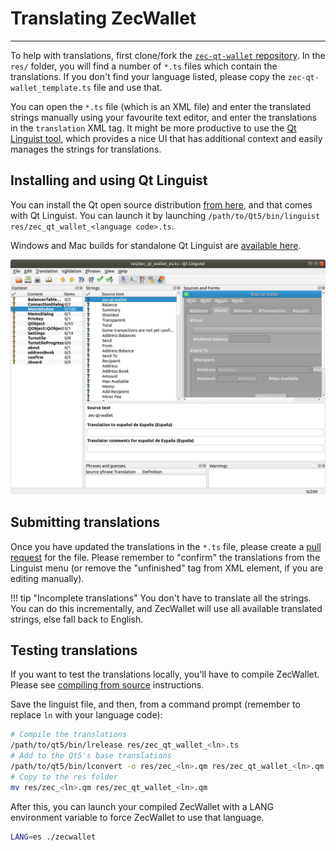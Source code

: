 # Translating ZecWallet

---

To help with translations, first clone/fork the [`zec-qt-wallet` repository](https://github.com/ZcashFoundation/zecwallet). In the `res/` folder, you will find a number of `*.ts` files which contain the translations. If you don't find your language listed, please copy the `zec-qt-wallet_template.ts` file and use that.

You can open the `*.ts` file (which is an XML file) and enter the translated strings manually using your favourite text editor, and enter the translations in the `translation` XML tag. It might be more productive to use the [Qt Linguist tool](/translations/#installing-and-using-qt-linguist), which provides a nice UI that has additional context and easily manages the strings for translations.

## Installing and using Qt Linguist

You can install the Qt open source distribution [from here](http://www.qt.io), and that comes with Qt Linguist. You can launch it by launching `/path/to/Qt5/bin/linguist res/zec_qt_wallet_<language code>.ts`. 

Windows and Mac builds for standalone Qt Linguist are [available here](https://github.com/lelegard/qtlinguist-installers/releases).

![Qt Linguist](images/linguist-screenshot.png)

## Submitting translations

Once you have updated the translations in the `*.ts` file, please create a [pull request](https://github.com/ZcashFoundation/zecwallet/compare) for the file. Please remember to "confirm" the translations from the Linguist menu (or remove the "unfinished" tag from XML element, if you are editing manually).

!!! tip "Incomplete translations"
    You don't have to translate all the strings. You can do this incrementally, and ZecWallet will use all available translated strings, else fall back to English.

## Testing translations

If you want to test the translations locally, you'll have to compile ZecWallet. Please see [compiling from source](/compile-from-source/) instructions.

Save the linguist file, and then, from a command prompt (remember to replace `ln` with your language code):

``` bash
# Compile the translations
/path/to/qt5/bin/lrelease res/zec_qt_wallet_<ln>.ts
# Add to the Qt5's base translations
/path/to/qt5/bin/lconvert -o res/zec_<ln>.qm res/zec_qt_wallet_<ln>.qm /path/to/qt5/translations/qtbase_<ln>.qm
# Copy to the res folder
mv res/zec_<ln>.qm res/zec_qt_wallet_<ln>.qm
```

After this, you can launch your compiled ZecWallet with a LANG environment variable to force ZecWallet to use that language.

``` bash
LANG=es ./zecwallet
```
